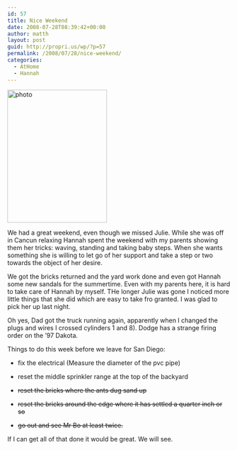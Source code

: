 ```yaml
---
id: 57
title: Nice Weekend
date: 2008-07-28T08:39:42+00:00
author: matth
layout: post
guid: http://propri.us/wp/?p=57
permalink: /2008/07/28/nice-weekend/
categories:
  - AtHome
  - Hannah
---
```

[<img class="alignnone size-full wp-image-364" src="http://hippeelee.com/blog/wp-content/uploads/2008/07/p-640-480-1c92917f-2b72-4146-ac49-fc1cc5aee0a1.jpeg" alt="photo" width="225" height="300" />](http://hippeelee.com/blog/wp-content/uploads/2008/07/p-640-480-1c92917f-2b72-4146-ac49-fc1cc5aee0a1.jpeg)

We had a great weekend, even though we missed Julie. While she was off in Cancun relaxing Hannah spent the weekend with my parents showing them her tricks: waving, standing and taking baby steps. When she wants something she is willing to let go of her support and take a step or two towards the object of her desire.
  
We got the bricks returned and the yard work done and even got Hannah some new sandals for the summertime. Even with my parents here, it is hard to take care of Hannah by myself. THe longer Julie was gone I noticed more little things that she did which are easy to take fro granted. I was glad to pick her up last night.

Oh yes, Dad got the truck running again, apparently when I changed the plugs and wires I crossed cylinders 1 and 8). Dodge has a strange firing order on the &#8217;97 Dakota.

Things to do this week before we leave for San Diego:

  * fix the electrical (Measure the diameter of the pvc pipe)
  * reset the middle sprinkler range at the top of the backyard
  * <span style="text-decoration: line-through;">reset the bricks where the ants dug sand up</span>
  * <span style="text-decoration: line-through;">reset the bricks around the edge where it has settled a quarter<!--more--> inch or so</span>

  * <span style="text-decoration: line-through;">go out and see Mr Bo at least twice.</span>

<div>
  If I can get all of that done it would be great. We will see.
</div>